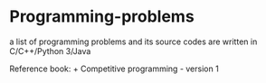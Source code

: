 # Programming-problems
a list of programming problems and its source codes are written in C/C++/Python 3/Java

Reference book:
	+ Competitive programming - version 1
